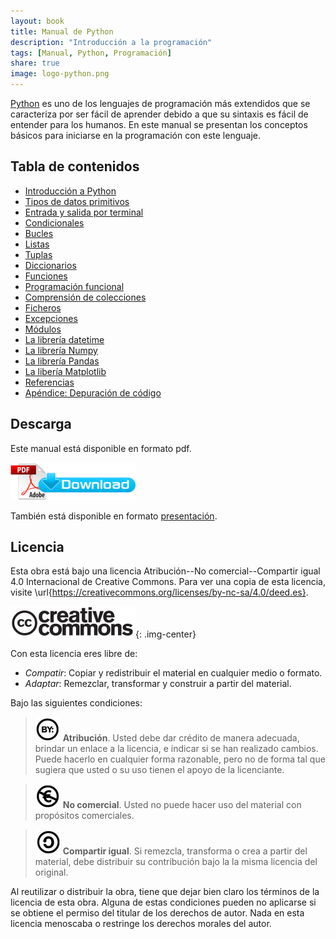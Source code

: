 ```yaml
---
layout: book
title: Manual de Python
description: "Introducción a la programación"
tags: [Manual, Python, Programación]
share: true
image: logo-python.png
---
```


[Python](https://www.python.org/) es uno de los lenguajes de programación más extendidos que se caracteriza por ser fácil de aprender debido a que su sintaxis es fácil de entender para los humanos.
En este manual se presentan los conceptos básicos para iniciarse en la programación con este lenguaje.  

## Tabla de contenidos

- [Introducción a Python](introduccion-python.html)
- [Tipos de datos primitivos](tipos-datos-simples.html)
- [Entrada y salida por terminal](entrada-salida.html)
- [Condicionales](condicionales.html)
- [Bucles](bucles.html)
- [Listas](listas.html)
- [Tuplas](tuplas.html)
- [Diccionarios](diccionarios.html)
- [Funciones](funciones.html)
- [Programación funcional](programacion-funcional.html)
- [Comprensión de colecciones](comprension-colecciones.html)
- [Ficheros](ficheros.html)
- [Excepciones](excepciones.html)
- [Módulos](modulos.html)
- [La librería datetime](datetime.html)
- [La librería Numpy](numpy.html)
- [La librería Pandas](pandas.html)
- [La libería Matplotlib](matplotlib.html)
- [Referencias](referencias.html)
- [Apéndice: Depuración de código](depuracion.html)

## Descarga

Este manual está disponible en formato pdf.

[![Download pdf](/images/pdf_download.png)](manual-python.pdf)

También está disponible en formato [presentación](https://aprendeconalf.es/manual-python).

## Licencia

Esta obra está bajo una licencia Atribución--No comercial--Compartir igual 4.0 Internacional de Creative Commons.
Para ver una copia de esta licencia, visite \url{https://creativecommons.org/licenses/by-nc-sa/4.0/deed.es}.

![Creative Commons](/images/cc-logo.png){: .img-center}

Con esta licencia eres libre de:

- _Compatir_: Copiar y redistribuir el material en cualquier medio o formato.
- _Adaptar_: Remezclar, transformar y construir a partir del material.

Bajo las siguientes condiciones:

> ![cc-by](/images/cc-by.png) **Atribución**. Usted debe dar crédito de manera adecuada, brindar un enlace a la licencia, e indicar si se han realizado cambios. Puede hacerlo en cualquier forma razonable, pero no de forma tal que sugiera que usted o su uso tienen el apoyo de la licenciante.

> ![cc-e](/images/cc-e.png) **No comercial**. Usted no puede hacer uso del material con propósitos comerciales.

> ![cc-c](/images/cc-c.png) **Compartir igual**. Si remezcla, transforma o crea a partir del material, debe distribuir su contribución bajo la la misma licencia del original.

Al reutilizar o distribuir la obra, tiene que dejar bien claro los términos de la licencia de esta obra. Alguna de estas condiciones pueden no aplicarse si se obtiene el permiso del titular de los derechos de autor. Nada en esta licencia menoscaba o restringe los derechos morales del autor.
